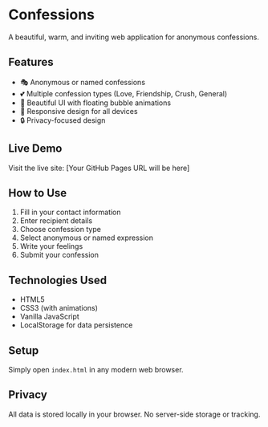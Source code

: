 # Confessions

A beautiful, warm, and inviting web application for anonymous confessions.

## Features

- 🎭 Anonymous or named confessions
- 💕 Multiple confession types (Love, Friendship, Crush, General)
- 🎨 Beautiful UI with floating bubble animations
- 📱 Responsive design for all devices
- 🔒 Privacy-focused design

## Live Demo

Visit the live site: [Your GitHub Pages URL will be here]

## How to Use

1. Fill in your contact information
2. Enter recipient details
3. Choose confession type
4. Select anonymous or named expression
5. Write your feelings
6. Submit your confession

## Technologies Used

- HTML5
- CSS3 (with animations)
- Vanilla JavaScript
- LocalStorage for data persistence

## Setup

Simply open `index.html` in any modern web browser.

## Privacy

All data is stored locally in your browser. No server-side storage or tracking.